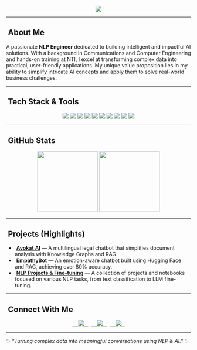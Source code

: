 <p align="center">
  <img src="https://readme-typing-svg.herokuapp.com?size=25&color=36BCF7&center=true&vCenter=true&lines=Hey+👋+I'm+Yousef+Elgohary!;NLP+Engineer+%F0%9F%A4%96;AI+%26+ML+Enthusiast+%F0%9F%94%AE;Building+solutions+with+AI!+🚀" />
</p>

---

##  About Me
A passionate **NLP Engineer** dedicated to building intelligent and impactful AI solutions. With a background in Communications and Computer Engineering and hands-on training at NTI, I excel at transforming complex data into practical, user-friendly applications. My unique value proposition lies in my ability to simplify intricate AI concepts and apply them to solve real-world business challenges.

---

##  Tech Stack & Tools

<p align="center">
  <img src="https://img.shields.io/badge/Python-3776AB?style=for-the-badge&logo=python&logoColor=white"/>
  <img src="https://img.shields.io/badge/NLP-HuggingFace-yellow?style=for-the-badge&logo=huggingface&logoColor=white"/>
  <img src="https://img.shields.io/badge/LLMs-Gemini-000000?style=for-the-badge&logo=google&logoColor=white"/>
  <img src="https://img.shields.io/badge/Vector%20DB-FAISS-green?style=for-the-badge"/>
  <img src="https://img.shields.io/badge/Knowledge%20Graph-Neo4j-008C00?style=for-the-badge&logo=neo4j&logoColor=white"/>
  
  <img src="https://img.shields.io/badge/FastAPI-009688?style=for-the-badge&logo=fastapi"/>
  <img src="https://img.shields.io/badge/LangChain-green?style=for-the-badge"/>
  <img src="https://img.shields.io/badge/RAG-blue?style=for-the-badge"/>
  <img src="https://img.shields.io/badge/Docker-2496ED?style=for-the-badge&logo=docker&logoColor=white"/>
  <img src="https://img.shields.io/badge/Streamlit-E43C6D?style=for-the-badge&logo=streamlit&logoColor=white"/>
</p>

---

##  GitHub Stats

<p align="center">
  <img src="https://github-readme-stats.vercel.app/api?username=yousefelgohary&show_icons=true&theme=tokyonight" height="165"/>
  <img src="https://github-readme-stats.vercel.app/api/top-langs/?username=yousefelgohary&layout=compact&theme=tokyonight" height="165"/>
</p>

---

##  Projects (Highlights)

-  **[Avokat AI](https://github.com/yousefelgohary/Avokat-AI)** — A multilingual legal chatbot that simplifies document analysis with Knowledge Graphs and RAG.
-  **[EmpathyBot](https://github.com/yousefelgohary/empathy-bot)** — An emotion-aware chatbot built using Hugging Face and RAG, achieving over 80% accuracy.
-  **[NLP Projects & Fine-tuning](https://github.com/yousefelgohary/your-projects-repo)** — A collection of projects and notebooks focused on various NLP tasks, from text classification to LLM fine-tuning.

---

##  Connect With Me
<p align="center">
  <a href="https://linkedin.com/in/yousefelgohary" target="_blank">
     <img src="https://img.shields.io/badge/LinkedIn-0e76a8?style=for-the-badge&logo=linkedin&logoColor=white"/>
   </a>
   <a href="mailto:yusufaljawhari@gmail.com" target="_blank">
     <img src="https://img.shields.io/badge/Gmail-D14836?style=for-the-badge&logo=gmail&logoColor=white"/>
   </a>
   <a href="https://github.com/yousefelgohary" target="_blank">
     <img src="https://img.shields.io/badge/GitHub-333333?style=for-the-badge&logo=github&logoColor=white"/>
   </a>
</p>

---

✨ *“Turning complex data into meaningful conversations using NLP & AI.”* ✨
